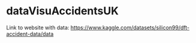 # dataVisuAccidentsUK

Link to website with data: https://www.kaggle.com/datasets/silicon99/dft-accident-data/data
